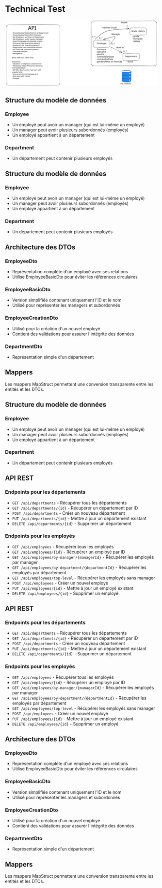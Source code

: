 # Technical Test

![](schema.svg)

## Structure du modèle de données

### Employee
- Un employé peut avoir un manager (qui est lui-même un employé)
- Un manager peut avoir plusieurs subordonnés (employés)
- Un employé appartient à un département

### Department
- Un département peut contenir plusieurs employés

## Structure du modèle de données

### Employee
- Un employé peut avoir un manager (qui est lui-même un employé)
- Un manager peut avoir plusieurs subordonnés (employés)
- Un employé appartient à un département

### Department
- Un département peut contenir plusieurs employés

## Architecture des DTOs

### EmployeeDto
- Représentation complète d'un employé avec ses relations
- Utilise EmployeeBasicDto pour éviter les références circulaires

### EmployeeBasicDto
- Version simplifiée contenant uniquement l'ID et le nom
- Utilisé pour représenter les managers et subordonnés

### EmployeeCreationDto
- Utilisé pour la création d'un nouvel employé
- Contient des validations pour assurer l'intégrité des données

### DepartmentDto
- Représentation simple d'un département

## Mappers

Les mappers MapStruct permettent une conversion transparente entre les entités et les DTOs.

## Structure du modèle de données

### Employee
- Un employé peut avoir un manager (qui est lui-même un employé)
- Un manager peut avoir plusieurs subordonnés (employés)
- Un employé appartient à un département

### Department
- Un département peut contenir plusieurs employés

## API REST

### Endpoints pour les départements

- `GET /api/departments` - Récupérer tous les départements
- `GET /api/departments/{id}` - Récupérer un département par ID
- `POST /api/departments` - Créer un nouveau département
- `PUT /api/departments/{id}` - Mettre à jour un département existant
- `DELETE /api/departments/{id}` - Supprimer un département

### Endpoints pour les employés

- `GET /api/employees` - Récupérer tous les employés
- `GET /api/employees/{id}` - Récupérer un employé par ID
- `GET /api/employees/by-manager/{managerId}` - Récupérer les employés par manager
- `GET /api/employees/by-department/{departmentId}` - Récupérer les employés par département
- `GET /api/employees/top-level` - Récupérer les employés sans manager
- `POST /api/employees` - Créer un nouvel employé
- `PUT /api/employees/{id}` - Mettre à jour un employé existant
- `DELETE /api/employees/{id}` - Supprimer un employé

## API REST

### Endpoints pour les départements

- `GET /api/departments` - Récupérer tous les départements
- `GET /api/departments/{id}` - Récupérer un département par ID
- `POST /api/departments` - Créer un nouveau département
- `PUT /api/departments/{id}` - Mettre à jour un département existant
- `DELETE /api/departments/{id}` - Supprimer un département

### Endpoints pour les employés

- `GET /api/employees` - Récupérer tous les employés
- `GET /api/employees/{id}` - Récupérer un employé par ID
- `GET /api/employees/by-manager/{managerId}` - Récupérer les employés par manager
- `GET /api/employees/by-department/{departmentId}` - Récupérer les employés par département
- `GET /api/employees/top-level` - Récupérer les employés sans manager
- `POST /api/employees` - Créer un nouvel employé
- `PUT /api/employees/{id}` - Mettre à jour un employé existant
- `DELETE /api/employees/{id}` - Supprimer un employé

## Architecture des DTOs

### EmployeeDto
- Représentation complète d'un employé avec ses relations
- Utilise EmployeeBasicDto pour éviter les références circulaires

### EmployeeBasicDto
- Version simplifiée contenant uniquement l'ID et le nom
- Utilisé pour représenter les managers et subordonnés

### EmployeeCreationDto
- Utilisé pour la création d'un nouvel employé
- Contient des validations pour assurer l'intégrité des données

### DepartmentDto
- Représentation simple d'un département

## Mappers

Les mappers MapStruct permettent une conversion transparente entre les entités et les DTOs.
